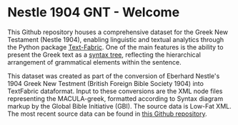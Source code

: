 # Nestle 1904 GNT - Welcome

This Github repository houses a comprehensive dataset for the Greek New Testament (Nestle 1904), enabling  linguistic and textual analytics through the Python package [Text-Fabric](tf.md). One of the main features is the ability to present the Greek text as a [syntax tree](syntaxtrees.md), reflecting the hierarchical arrangement of grammatical elements within the sentence.

This dataset was created as part of the conversion of Eberhard Nestle's 1904 Greek New Testment (British Foreign Bible Society 1904) into TextFabric dataformat. Input to these conversions are the XML node files representing the MACULA-greek, formatted according to Syntax diagram markup by the Global Bible Initiative (GBI). The source data is Low-Fat XML. The most recent source data can be found in [this Github repository](https://github.com/Clear-Bible/macula-greek/tree/main/Nestle1904/lowfat).
